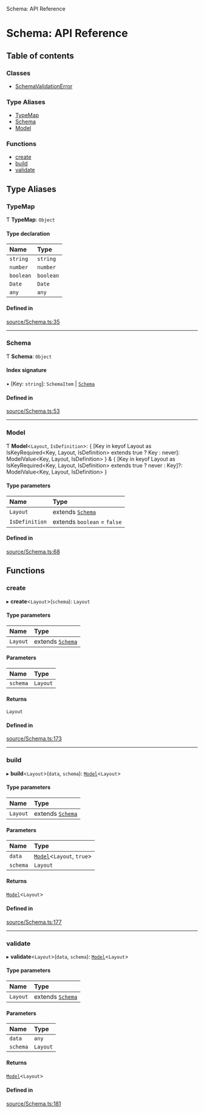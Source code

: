 Schema: API Reference

# Schema: API Reference

## Table of contents

### Classes

- [SchemaValidationError](classes/SchemaValidationError.md)

### Type Aliases

- [TypeMap](README.md#typemap)
- [Schema](README.md#schema)
- [Model](README.md#model)

### Functions

- [create](README.md#create)
- [build](README.md#build)
- [validate](README.md#validate)

## Type Aliases

### TypeMap

Ƭ **TypeMap**: `Object`

#### Type declaration

| Name | Type |
| :------ | :------ |
| `string` | `string` |
| `number` | `number` |
| `boolean` | `boolean` |
| `Date` | `Date` |
| `any` | `any` |

#### Defined in

[source/Schema.ts:35](https://github.com/JeremyBankes/schema/blob/3fe46d4/source/Schema.ts#L35)

___

### Schema

Ƭ **Schema**: `Object`

#### Index signature

▪ [Key: `string`]: `SchemaItem` \| [`Schema`](README.md#schema)

#### Defined in

[source/Schema.ts:53](https://github.com/JeremyBankes/schema/blob/3fe46d4/source/Schema.ts#L53)

___

### Model

Ƭ **Model**<`Layout`, `IsDefinition`\>: { [Key in keyof Layout as IsKeyRequired<Key, Layout, IsDefinition\> extends true ? Key : never]: ModelValue<Key, Layout, IsDefinition\> } & { [Key in keyof Layout as IsKeyRequired<Key, Layout, IsDefinition\> extends true ? never : Key]?: ModelValue<Key, Layout, IsDefinition\> }

#### Type parameters

| Name | Type |
| :------ | :------ |
| `Layout` | extends [`Schema`](README.md#schema) |
| `IsDefinition` | extends `boolean` = ``false`` |

#### Defined in

[source/Schema.ts:68](https://github.com/JeremyBankes/schema/blob/3fe46d4/source/Schema.ts#L68)

## Functions

### create

▸ **create**<`Layout`\>(`schema`): `Layout`

#### Type parameters

| Name | Type |
| :------ | :------ |
| `Layout` | extends [`Schema`](README.md#schema) |

#### Parameters

| Name | Type |
| :------ | :------ |
| `schema` | `Layout` |

#### Returns

`Layout`

#### Defined in

[source/Schema.ts:173](https://github.com/JeremyBankes/schema/blob/3fe46d4/source/Schema.ts#L173)

___

### build

▸ **build**<`Layout`\>(`data`, `schema`): [`Model`](README.md#model)<`Layout`\>

#### Type parameters

| Name | Type |
| :------ | :------ |
| `Layout` | extends [`Schema`](README.md#schema) |

#### Parameters

| Name | Type |
| :------ | :------ |
| `data` | [`Model`](README.md#model)<`Layout`, ``true``\> |
| `schema` | `Layout` |

#### Returns

[`Model`](README.md#model)<`Layout`\>

#### Defined in

[source/Schema.ts:177](https://github.com/JeremyBankes/schema/blob/3fe46d4/source/Schema.ts#L177)

___

### validate

▸ **validate**<`Layout`\>(`data`, `schema`): [`Model`](README.md#model)<`Layout`\>

#### Type parameters

| Name | Type |
| :------ | :------ |
| `Layout` | extends [`Schema`](README.md#schema) |

#### Parameters

| Name | Type |
| :------ | :------ |
| `data` | `any` |
| `schema` | `Layout` |

#### Returns

[`Model`](README.md#model)<`Layout`\>

#### Defined in

[source/Schema.ts:181](https://github.com/JeremyBankes/schema/blob/3fe46d4/source/Schema.ts#L181)
